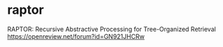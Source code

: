 # raptor
RAPTOR: Recursive Abstractive Processing for Tree-Organized Retrieval
https://openreview.net/forum?id=GN921JHCRw
